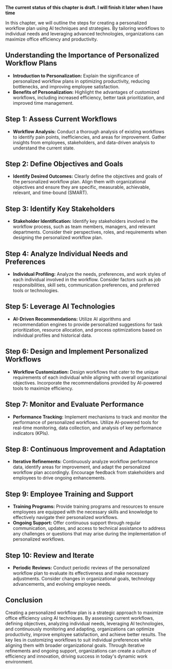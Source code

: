 **The current status of this chapter is draft. I will finish it later when I have time**

In this chapter, we will outline the steps for creating a personalized workflow plan using AI techniques and strategies. By tailoring workflows to individual needs and leveraging advanced technologies, organizations can maximize office efficiency and productivity.

Understanding the Importance of Personalized Workflow Plans
-----------------------------------------------------------

* **Introduction to Personalization:** Explain the significance of personalized workflow plans in optimizing productivity, reducing bottlenecks, and improving employee satisfaction.
* **Benefits of Personalization:** Highlight the advantages of customized workflows, including increased efficiency, better task prioritization, and improved time management.

Step 1: Assess Current Workflows
--------------------------------

* **Workflow Analysis:** Conduct a thorough analysis of existing workflows to identify pain points, inefficiencies, and areas for improvement. Gather insights from employees, stakeholders, and data-driven analysis to understand the current state.

Step 2: Define Objectives and Goals
-----------------------------------

* **Identify Desired Outcomes:** Clearly define the objectives and goals of the personalized workflow plan. Align them with organizational objectives and ensure they are specific, measurable, achievable, relevant, and time-bound (SMART).

Step 3: Identify Key Stakeholders
---------------------------------

* **Stakeholder Identification:** Identify key stakeholders involved in the workflow process, such as team members, managers, and relevant departments. Consider their perspectives, roles, and requirements when designing the personalized workflow plan.

Step 4: Analyze Individual Needs and Preferences
------------------------------------------------

* **Individual Profiling:** Analyze the needs, preferences, and work styles of each individual involved in the workflow. Consider factors such as job responsibilities, skill sets, communication preferences, and preferred tools or technologies.

Step 5: Leverage AI Technologies
--------------------------------

* **AI-Driven Recommendations:** Utilize AI algorithms and recommendation engines to provide personalized suggestions for task prioritization, resource allocation, and process optimizations based on individual profiles and historical data.

Step 6: Design and Implement Personalized Workflows
---------------------------------------------------

* **Workflow Customization:** Design workflows that cater to the unique requirements of each individual while aligning with overall organizational objectives. Incorporate the recommendations provided by AI-powered tools to maximize efficiency.

Step 7: Monitor and Evaluate Performance
----------------------------------------

* **Performance Tracking:** Implement mechanisms to track and monitor the performance of personalized workflows. Utilize AI-powered tools for real-time monitoring, data collection, and analysis of key performance indicators (KPIs).

Step 8: Continuous Improvement and Adaptation
---------------------------------------------

* **Iterative Refinements:** Continuously analyze workflow performance data, identify areas for improvement, and adapt the personalized workflow plan accordingly. Encourage feedback from stakeholders and employees to drive ongoing enhancements.

Step 9: Employee Training and Support
-------------------------------------

* **Training Programs:** Provide training programs and resources to ensure employees are equipped with the necessary skills and knowledge to effectively navigate their personalized workflows.
* **Ongoing Support:** Offer continuous support through regular communication, updates, and access to technical assistance to address any challenges or questions that may arise during the implementation of personalized workflows.

Step 10: Review and Iterate
---------------------------

* **Periodic Reviews:** Conduct periodic reviews of the personalized workflow plan to evaluate its effectiveness and make necessary adjustments. Consider changes in organizational goals, technology advancements, and evolving employee needs.

Conclusion
----------

Creating a personalized workflow plan is a strategic approach to maximize office efficiency using AI techniques. By assessing current workflows, defining objectives, analyzing individual needs, leveraging AI technologies, and continuously monitoring and adapting, organizations can optimize productivity, improve employee satisfaction, and achieve better results. The key lies in customizing workflows to suit individual preferences while aligning them with broader organizational goals. Through iterative refinements and ongoing support, organizations can create a culture of efficiency and innovation, driving success in today's dynamic work environment.
